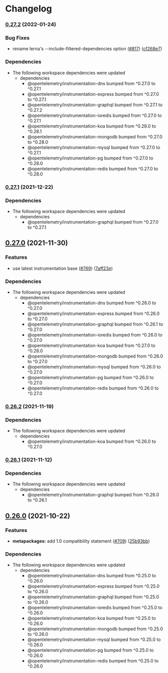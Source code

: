# Changelog

### [0.27.2](https://www.github.com/open-telemetry/opentelemetry-js-contrib/compare/auto-instrumentations-node-v0.27.1...auto-instrumentations-node-v0.27.2) (2022-01-24)


### Bug Fixes

* rename lerna's --include-filtered-dependencies option ([#817](https://www.github.com/open-telemetry/opentelemetry-js-contrib/issues/817)) ([cf268e7](https://www.github.com/open-telemetry/opentelemetry-js-contrib/commit/cf268e7a92b7800ad6dbec9ca77466f9ee03ee1a))


### Dependencies

* The following workspace dependencies were updated
  * dependencies
    * @opentelemetry/instrumentation-dns bumped from ^0.27.0 to ^0.27.1
    * @opentelemetry/instrumentation-express bumped from ^0.27.0 to ^0.27.1
    * @opentelemetry/instrumentation-graphql bumped from ^0.27.1 to ^0.27.2
    * @opentelemetry/instrumentation-ioredis bumped from ^0.27.0 to ^0.27.1
    * @opentelemetry/instrumentation-koa bumped from ^0.28.0 to ^0.28.1
    * @opentelemetry/instrumentation-mongodb bumped from ^0.27.0 to ^0.28.0
    * @opentelemetry/instrumentation-mysql bumped from ^0.27.0 to ^0.27.1
    * @opentelemetry/instrumentation-pg bumped from ^0.27.0 to ^0.28.0
    * @opentelemetry/instrumentation-redis bumped from ^0.27.0 to ^0.28.0

### [0.27.1](https://www.github.com/open-telemetry/opentelemetry-js-contrib/compare/auto-instrumentations-node-v0.27.0...auto-instrumentations-node-v0.27.1) (2021-12-22)


### Dependencies

* The following workspace dependencies were updated
  * dependencies
    * @opentelemetry/instrumentation-graphql bumped from ^0.27.0 to ^0.27.1

## [0.27.0](https://www.github.com/open-telemetry/opentelemetry-js-contrib/compare/auto-instrumentations-node-v0.26.2...auto-instrumentations-node-v0.27.0) (2021-11-30)


### Features

* use latest instrumentation base ([#769](https://www.github.com/open-telemetry/opentelemetry-js-contrib/issues/769)) ([7aff23e](https://www.github.com/open-telemetry/opentelemetry-js-contrib/commit/7aff23ebebbe209fa3b78c2e7f513c9cd2231be4))


### Dependencies

* The following workspace dependencies were updated
  * dependencies
    * @opentelemetry/instrumentation-dns bumped from ^0.26.0 to ^0.27.0
    * @opentelemetry/instrumentation-express bumped from ^0.26.0 to ^0.27.0
    * @opentelemetry/instrumentation-graphql bumped from ^0.26.1 to ^0.27.0
    * @opentelemetry/instrumentation-ioredis bumped from ^0.26.0 to ^0.27.0
    * @opentelemetry/instrumentation-koa bumped from ^0.27.0 to ^0.28.0
    * @opentelemetry/instrumentation-mongodb bumped from ^0.26.0 to ^0.27.0
    * @opentelemetry/instrumentation-mysql bumped from ^0.26.0 to ^0.27.0
    * @opentelemetry/instrumentation-pg bumped from ^0.26.0 to ^0.27.0
    * @opentelemetry/instrumentation-redis bumped from ^0.26.0 to ^0.27.0

### [0.26.2](https://www.github.com/open-telemetry/opentelemetry-js-contrib/compare/auto-instrumentations-node-v0.26.1...auto-instrumentations-node-v0.26.2) (2021-11-19)


### Dependencies

* The following workspace dependencies were updated
  * dependencies
    * @opentelemetry/instrumentation-koa bumped from ^0.26.0 to ^0.27.0

### [0.26.1](https://www.github.com/open-telemetry/opentelemetry-js-contrib/compare/auto-instrumentations-node-v0.26.0...auto-instrumentations-node-v0.26.1) (2021-11-12)


### Dependencies

* The following workspace dependencies were updated
  * dependencies
    * @opentelemetry/instrumentation-graphql bumped from ^0.26.0 to ^0.26.1

## [0.26.0](https://www.github.com/open-telemetry/opentelemetry-js-contrib/compare/auto-instrumentations-node-v0.25.0...auto-instrumentations-node-v0.26.0) (2021-10-22)


### Features

* **metapackages:** add 1.0 compatibility statement ([#709](https://www.github.com/open-telemetry/opentelemetry-js-contrib/issues/709)) ([25b93bb](https://www.github.com/open-telemetry/opentelemetry-js-contrib/commit/25b93bbb1369dffcb272da6a094984c058dc5813))



### Dependencies

* The following workspace dependencies were updated
  * dependencies
    * @opentelemetry/instrumentation-dns bumped from ^0.25.0 to ^0.26.0
    * @opentelemetry/instrumentation-express bumped from ^0.25.0 to ^0.26.0
    * @opentelemetry/instrumentation-graphql bumped from ^0.25.0 to ^0.26.0
    * @opentelemetry/instrumentation-ioredis bumped from ^0.25.0 to ^0.26.0
    * @opentelemetry/instrumentation-koa bumped from ^0.25.0 to ^0.26.0
    * @opentelemetry/instrumentation-mongodb bumped from ^0.25.0 to ^0.26.0
    * @opentelemetry/instrumentation-mysql bumped from ^0.25.0 to ^0.26.0
    * @opentelemetry/instrumentation-pg bumped from ^0.25.0 to ^0.26.0
    * @opentelemetry/instrumentation-redis bumped from ^0.25.0 to ^0.26.0